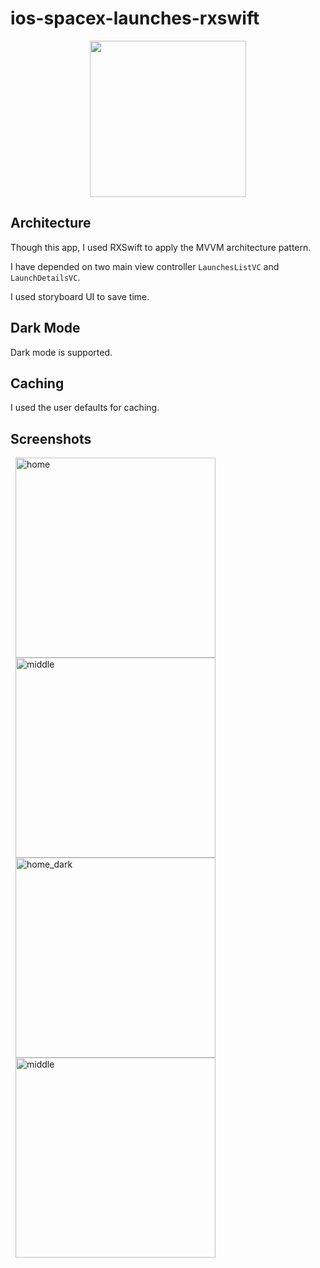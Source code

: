 # ios-spacex-launches-rxswift

<p align="center">
    <a href="https://drive.google.com/file/d/1wZ7OKG3wFbLmYy23P8BoiMYe-IkZvDHX/view?usp=sharing">
      <img src="https://drive.google.com/uc?export=view&id=1wjChBEHCjh1opo5ipK4socwwVWYFMw9k" alt="" width="250"/>
    </a>
</p>


## Architecture

Though this app, I used RXSwift to apply the MVVM architecture pattern.

I have depended on two main view controller `LaunchesListVC` and `LaunchDetailsVC`.

I used storyboard UI to save time.

## Dark Mode

Dark mode is supported.

## Caching

I used the user defaults for caching.

## Screenshots

<img alt="home" width="320" hspace="8" src="https://drive.google.com/uc?export=view&id=1wfk7iQSkE4L7OpX6eCkK8EtYfGxrZSuM"><img alt="middle" width="320" hspace="8" src="https://drive.google.com/uc?export=view&id=1whl8cb6DxrKalZVrLXUhsRgTKWqXy8n7">
<img alt="home_dark" width="320" hspace="8" src="https://drive.google.com/uc?export=view&id=1w_wa7Q-wfPVLfSKnQHV7B67AZAzbZvFj"><img alt="middle" width="320" hspace="8" src="https://drive.google.com/uc?export=view&id=1wcTuRa5zE9-NuK2z5ULzHX4FKsBrVURi">
